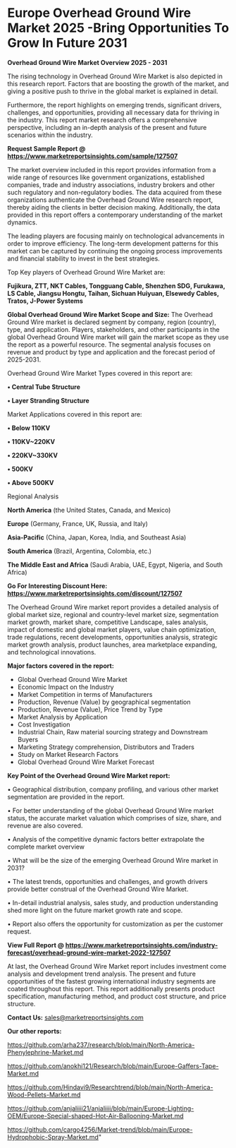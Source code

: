 # Europe Overhead Ground Wire Market 2025 -Bring Opportunities To Grow In Future 2031

<Strong> Overhead Ground Wire Market Overview 2025 - 2031</strong>

The rising technology in Overhead Ground Wire Market is also depicted in this research report. Factors that are boosting the growth of the market, and giving a positive push to thrive in the global market is explained in detail.

Furthermore, the report highlights on emerging trends, significant drivers, challenges, and opportunities, providing all necessary data for thriving in the industry. This report market research offers a comprehensive perspective, including an in-depth analysis of the present and future scenarios within the industry.

<strong>Request Sample Report @ <a href=https://www.marketreportsinsights.com/sample/127507>https://www.marketreportsinsights.com/sample/127507</a></strong>

The market overview included in this report provides information from a wide range of resources like government organizations, established companies, trade and industry associations, industry brokers and other such regulatory and non-regulatory bodies. The data acquired from these organizations authenticate the Overhead Ground Wire research report, thereby aiding the clients in better decision making. Additionally, the data provided in this report offers a contemporary understanding of the market dynamics.

The leading players are focusing mainly on technological advancements in order to improve efficiency. The long-term development patterns for this market can be captured by continuing the ongoing process improvements and financial stability to invest in the best strategies.

Top Key players of Overhead Ground Wire Market are:

<strong>Fujikura, ZTT, NKT Cables, Tongguang Cable, Shenzhen SDG, Furukawa, LS Cable, Jiangsu Hongtu, Taihan, Sichuan Huiyuan, Elsewedy Cables, Tratos, J-Power Systems</strong>

<strong><b>Global Overhead Ground Wire Market Scope and Size:</b></strong>
The Overhead Ground Wire market is declared segment by company, region (country), type, and application. Players, stakeholders, and other participants in the global Overhead Ground Wire market will gain the market scope as they use the report as a powerful resource. The segmental analysis focuses on revenue and product by type and application and the forecast period of 2025-2031.

Overhead Ground Wire Market Types covered in this report are:

<strong>• Central Tube Structure

• Layer Stranding Structure</strong>

Market Applications covered in this report are:

<strong>• Below 110KV

• 110KV~220KV

• 220KV~330KV

• 500KV

• Above 500KV</strong> 

Regional Analysis

<strong>North America</strong> (the United States, Canada, and Mexico)

<strong>Europe</strong> (Germany, France, UK, Russia, and Italy)

<strong>Asia-Pacific</strong> (China, Japan, Korea, India, and Southeast Asia)

<strong>South America</strong> (Brazil, Argentina, Colombia, etc.)

<strong>The Middle East and Africa</strong> (Saudi Arabia, UAE, Egypt, Nigeria, and South Africa)

<strong>Go For Interesting Discount Here: <a href=https://www.marketreportsinsights.com/discount/127507>https://www.marketreportsinsights.com/discount/127507</a></strong>

The Overhead Ground Wire market report provides a detailed analysis of global market size, regional and country-level market size, segmentation market growth, market share, competitive Landscape, sales analysis, impact of domestic and global market players, value chain optimization, trade regulations, recent developments, opportunities analysis, strategic market growth analysis, product launches, area marketplace expanding, and technological innovations.

<strong><b>Major factors covered in the report:</b></strong>
<ul>
  <li>Global Overhead Ground Wire Market </li>
  <li>Economic Impact on the Industry</li>
  <li>Market Competition in terms of Manufacturers</li>
  <li>Production, Revenue (Value) by geographical segmentation</li>
  <li>Production, Revenue (Value), Price Trend by Type</li>
  <li>Market Analysis by Application</li>
  <li>Cost Investigation</li>
  <li>Industrial Chain, Raw material sourcing strategy and Downstream Buyers</li>
  <li>Marketing Strategy comprehension, Distributors and Traders</li>
  <li>Study on Market Research Factors</li>
  <li>Global Overhead Ground Wire Market Forecast</li>
</ul>

<strong><b>Key Point of the Overhead Ground Wire Market report:</b></strong>

• Geographical distribution, company profiling, and various other market segmentation are provided in the report.

• For better understanding of the global Overhead Ground Wire market status, the accurate market valuation which comprises of size, share, and revenue are also covered.

• Analysis of the competitive dynamic factors better extrapolate the complete market overview

• What will be the size of the emerging Overhead Ground Wire market in 2031?

• The latest trends, opportunities and challenges, and growth drivers provide better construal of the Overhead Ground Wire Market.

• In-detail industrial analysis, sales study, and production understanding shed more light on the future market growth rate and scope.

• Report also offers the opportunity for customization as per the customer request.

<strong><b>View Full Report @ <a href=https://www.marketreportsinsights.com/industry-forecast/overhead-ground-wire-market-2022-127507>https://www.marketreportsinsights.com/industry-forecast/overhead-ground-wire-market-2022-127507</a></b></strong>


At last, the Overhead Ground Wire Market report includes investment come analysis and development trend analysis. The present and future opportunities of the fastest growing international industry segments are coated throughout this report. This report additionally presents product specification, manufacturing method, and product cost structure, and price structure.

<strong>Contact Us:</strong>
sales@marketreportsinsights.com

<strong>Our other reports:</strong>

<a href=https://github.com/arha237/research/blob/main/North-America-Phenylephrine-Market.md>https://github.com/arha237/research/blob/main/North-America-Phenylephrine-Market.md</a>

<a href=https://github.com/anokhi121/Research/blob/main/Europe-Gaffers-Tape-Market.md>https://github.com/anokhi121/Research/blob/main/Europe-Gaffers-Tape-Market.md</a>

<a href=https://github.com/Hindavi9/Researchtrend/blob/main/North-America-Wood-Pellets-Market.md>https://github.com/Hindavi9/Researchtrend/blob/main/North-America-Wood-Pellets-Market.md</a>

<a href=https://github.com/anjaliiii21/anjaliiii/blob/main/Europe-Lighting-OEM/Europe-Special-shaped-Hot-Air-Ballooning-Market.md>https://github.com/anjaliiii21/anjaliiii/blob/main/Europe-Lighting-OEM/Europe-Special-shaped-Hot-Air-Ballooning-Market.md</a>

<a href=https://github.com/cargo4256/Market-trend/blob/main/Europe-Hydrophobic-Spray-Market.md>https://github.com/cargo4256/Market-trend/blob/main/Europe-Hydrophobic-Spray-Market.md</a>"
